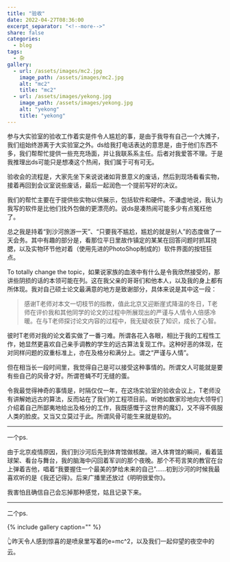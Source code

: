 ```yaml
---
title: "验收"
date: 2022-04-27T08:36:00
excerpt_separator: "<!--more-->"
share: false
categories:
  - blog
tags:
  - 杂
gallery:
  - url: /assets/images/mc2.jpg
    image_path: /assets/images/mc2.jpg
    alt: "mc2"
    title: "mc2"
  - url: /assets/images/yekong.jpg
    image_path: /assets/images/yekong.jpg
    alt: "yekong"
    title: "yekong"
---
```

参与大实验室的验收工作着实是件令人尴尬的事，是由于我导有自己一个大摊子，我们组始终游离于大实验室之外。ds给我打电话表达的意思是，由于他们东西不多，我们帮帮忙提供一些充充场面，并让我联系系主任。后者对我爱答不理。于是我推理出ds可能只是想凑这个热闹，我们属于可有可无。

验收会的流程是，大家先坐下来说说诸如背景意义的废话，然后到现场看看实物，接着再回到会议室说些废话，最后一起润色一个提前写好的决议。

我们的帮忙主要在于提供些实物以供展示，包括软件和硬件。不谦虚地说，我认为我写的软件是比他们找外包做的更漂亮的。说ds是凑热闹可能多少有点冤枉他了。

总之我是持着“到沙河旅游一天”、“只要我不尴尬，尴尬的就是别人”的态度做了一天会务。其中有趣的部分是，看那位平日里故作镇定的某某在回答问题时抓耳挠腮，以及实物环节他对着（使用先进的PhotoShop制成的）软件界面的按钮狂点。

To totally change the topic，如果说家族的血液中有什么是令我欣然接受的，那讲些阴损的话的本领可能在列。这在我父亲的哥哥们和他本人，以及我的身上都有所体现。我对自己硕士论文最满意的地方是致谢部分，具体来说是其中这一段：

> 感谢T老师对本文一切枝节的指教，值此北京又迎断崖式降温的冬日，T老师在评价我和其他同学的论文的过程中所展现出的严谨与人情令人倍感冷暖。在与T老师探讨论文内容的过程中，我无疑收获了知识，成长了心智。

彼时T老师对我的论文着实做了一番刁难。所谓各花入各眼，相比于我的工程性工作，她显然更喜欢自己亲手调教的学生的远古算法复现工作。这种好恶的体现，在对同样问题的双重标准上，亦在及格分和满分上。谓之“严谨与人情”。

但在相当长一段时间里，我觉得自己是可以接受这种事情的。所谓文人可能就是要有些自己的风骨才好。所谓苍蝇不叮无缝的蛋。

令我最觉得神奇的事情是，时隔仅仅一年，在这场实验室的验收会议上，T老师没有讲解她远古的算法，反而站在了我们的工程项目前。听她如数家珍地向大领导们介绍着自己所鄙夷地给出及格分的工作，我既感慨于这世界的魔幻，又不得不佩服人类的脸皮。又当又立莫过于此。所谓风骨可能生来就是软的。

---

一个ps.

由于北京疫情原因，我们到沙河后先到体育馆做核酸。进入体育馆的瞬间，看着篮球架、看台与舞台，我的脑海中闪回着军训的那个夜晚。那个不苟言笑的教官在台上弹着吉他，唱着“我要握住一个最美的梦给未来的自己”……初到沙河的时候我最喜欢听的是《我还记得》。后来广播里还放过《明明很爱你》。

我害怕且确信自己会忘掉那种感觉，姑且记录下来。

---

二个ps.

{% include gallery caption="" %}

👆昨天令人感到惊喜的是喷泉里写着的e=mc^2，以及我们一起仰望的夜空中的云。
